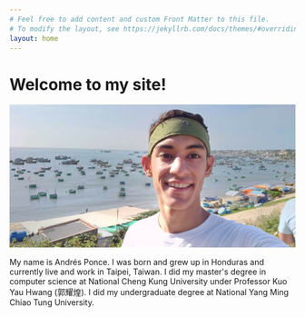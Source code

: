 ```yaml
---
# Feel free to add content and custom Front Matter to this file.
# To modify the layout, see https://jekyllrb.com/docs/themes/#overriding-theme-defaults
layout: home
---
```

# Welcome to my site! 
![Me](assets/me.jpg)

My name is Andrés Ponce. I was born and grew up in Honduras and currently live and work in Taipei, Taiwan.
I did my master's degree in computer science at National Cheng Kung University under Professor Kuo Yau Hwang (郭耀煌).
I did my undergraduate degree at National Yang Ming Chiao Tung University.


